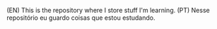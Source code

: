(EN) This is the repository where I store stuff I'm learning.
(PT) Nesse repositório eu guardo coisas que estou estudando.



